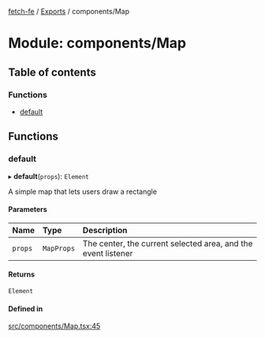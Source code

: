 [fetch-fe](../README.md) / [Exports](../modules.md) / components/Map

# Module: components/Map

## Table of contents

### Functions

- [default](components_Map.md#default)

## Functions

### default

▸ **default**(`props`): `Element`

A simple map that lets users draw a rectangle

#### Parameters

| Name | Type | Description |
| :------ | :------ | :------ |
| `props` | `MapProps` | The center, the current selected area, and the event listener |

#### Returns

`Element`

#### Defined in

[src/components/Map.tsx:45](https://github.com/SimoneLazier/fetch-fe/blob/9486deb/src/components/Map.tsx#L45)
